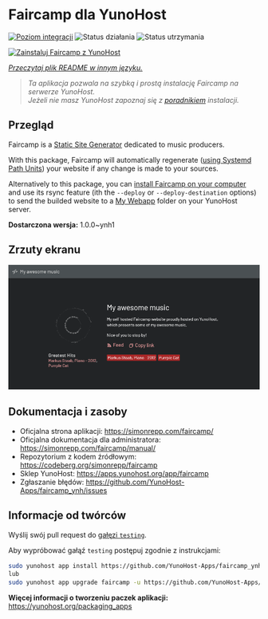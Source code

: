<!--
To README zostało automatycznie wygenerowane przez <https://github.com/YunoHost/apps/tree/master/tools/readme_generator>
Nie powinno być ono edytowane ręcznie.
-->

# Faircamp dla YunoHost

[![Poziom integracji](https://apps.yunohost.org/badge/integration/faircamp)](https://ci-apps.yunohost.org/ci/apps/faircamp/)
![Status działania](https://apps.yunohost.org/badge/state/faircamp)
![Status utrzymania](https://apps.yunohost.org/badge/maintained/faircamp)

[![Zainstaluj Faircamp z YunoHost](https://install-app.yunohost.org/install-with-yunohost.svg)](https://install-app.yunohost.org/?app=faircamp)

*[Przeczytaj plik README w innym języku.](./ALL_README.md)*

> *Ta aplikacja pozwala na szybką i prostą instalację Faircamp na serwerze YunoHost.*  
> *Jeżeli nie masz YunoHost zapoznaj się z [poradnikiem](https://yunohost.org/install) instalacji.*

## Przegląd

Faircamp is a [Static Site Generator](https://en.wikipedia.org/wiki/Static_site_generator) dedicated to music producers.

With this package, Faircamp will automatically regenerate ([using Systemd Path Units](https://www.putorius.net/systemd-path-units.html)) your website if any change is made to your sources.

Alternatively to this package, you can [install Faircamp on your computer](https://simonrepp.com/faircamp/manual/installation.html) and use its rsync feature (ith the `--deploy` or `--deploy-destination` options) to send the builded website to a [My Webapp](https://apps.yunohost.org/app/my_webapp) folder on your YunoHost server.


**Dostarczona wersja:** 1.0.0~ynh1

## Zrzuty ekranu

![Zrzut ekranu z Faircamp](./doc/screenshots/faircamp-screenshot.png)

## Dokumentacja i zasoby

- Oficjalna strona aplikacji: <https://simonrepp.com/faircamp/>
- Oficjalna dokumentacja dla administratora: <https://simonrepp.com/faircamp/manual/>
- Repozytorium z kodem źródłowym: <https://codeberg.org/simonrepp/faircamp>
- Sklep YunoHost: <https://apps.yunohost.org/app/faircamp>
- Zgłaszanie błędów: <https://github.com/YunoHost-Apps/faircamp_ynh/issues>

## Informacje od twórców

Wyślij swój pull request do [gałęzi `testing`](https://github.com/YunoHost-Apps/faircamp_ynh/tree/testing).

Aby wypróbować gałąź `testing` postępuj zgodnie z instrukcjami:

```bash
sudo yunohost app install https://github.com/YunoHost-Apps/faircamp_ynh/tree/testing --debug
lub
sudo yunohost app upgrade faircamp -u https://github.com/YunoHost-Apps/faircamp_ynh/tree/testing --debug
```

**Więcej informacji o tworzeniu paczek aplikacji:** <https://yunohost.org/packaging_apps>
